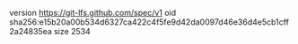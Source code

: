 version https://git-lfs.github.com/spec/v1
oid sha256:e15b20a00b534d6327ca422c4f5fe9d42da0097d46e36d4e5cb1cff2a24835ea
size 2534

